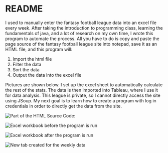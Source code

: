 # README

I used to manually enter the fantasy football league data into an excel file every week. After taking the introduction to programming class, learning the fundamentals of java, and a lot of research on my own time, I wrote this program to automate the process. All you have to do is copy and paste the page source of the fantasy football league site into notepad, save it as an HTML file, and this program will:

1) Import the html file
2) Filter the data
3) Sort the data
4) Output the data into the excel file

Pictures are shown below. I set up the excel sheet to automatically calculate the rest of the stats. The data is then imported into Tableau, where I use it for data analysis. This league is private, so I cannot directly access the site using JSoup. My next goal is to learn how to create a program with log in credentials in order to directly get the data from the site.




![Part of the HTML Source Code:](https://imgur.com/oMz192O.png)


![Excel workbook before the program is run](https://imgur.com/ZTsFMQq.png)


![Excel workbook after the program is run](https://imgur.com/eG11fxy.png)


![New tab created for the weekly data](https://imgur.com/uKcO6ct.png)
